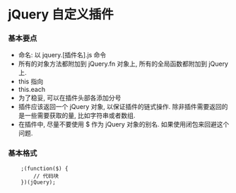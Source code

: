 # jQuery 自定义插件
### 基本要点
* 命名: 以 jquery.[插件名].js 命令
* 所有的对象方法都附加到 jQuery.fn 对象上, 所有的全局函数都附加到 jQuery 上.
* this 指向
* this.each
* 为了稳妥, 可以在插件头部各添加分号
* 插件应该返回一个 jQuery 对象, 以保证插件的链式操作. 除非插件需要返回的是一些需要获取的量, 比如字符串或者数组.
* 在插件中, 尽量不要使用 $ 作为 jQuery 对象的别名. 如果使用闭包来回避这个问题.

### 基本格式

        ;(function($) {
            // 代码块
        })(jQuery);




